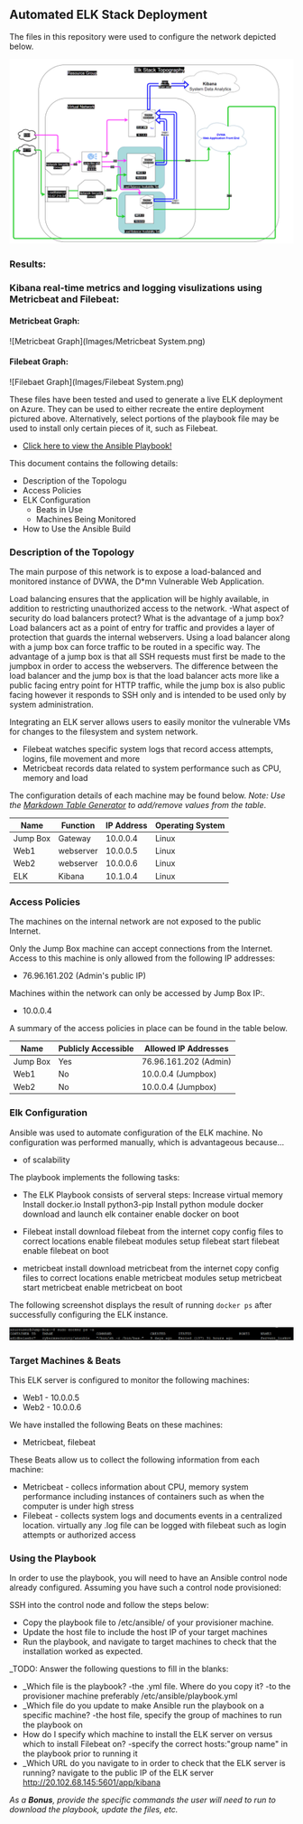 ## Automated ELK Stack Deployment





The files in this repository were used to configure the network depicted below.

![TODO: Update the path with the name of your diagram](Diagrams/diagram.png)


### Results:
### Kibana real-time metrics and logging visulizations using Metricbeat and Filebeat:
#### Metricbeat Graph:

![Metricbeat Graph](Images/Metricbeat System.png)
#### Filebeat Graph:

![Filebaet Graph](Images/Filebeat System.png)

These files have been tested and used to generate a live ELK deployment on Azure. They can be used to either recreate the entire deployment pictured above. Alternatively, select portions of the playbook file may be used to install only certain pieces of it, such as Filebeat.

  - [Click here to view the Ansible Playbook!](Ansible/run_all.yml)

This document contains the following details:
- Description of the Topologu
- Access Policies
- ELK Configuration
  - Beats in Use
  - Machines Being Monitored
- How to Use the Ansible Build


### Description of the Topology

The main purpose of this network is to expose a load-balanced and monitored instance of DVWA, the D*mn Vulnerable Web Application.

Load balancing ensures that the application will be highly available, in addition to restricting unauthorized access to the network.
-What aspect of security do load balancers protect? What is the advantage of a jump box?
Load balancers act as a point of entry for traffic and provides a layer of protection that guards the internal webservers.  Using a load balancer along with a jump box can force traffic to be routed in a specific way.  The advantage of a jump box is that all SSH requests must first be made to the jumpbox in order to access the webservers.  The difference between the load balancer and the jump box is that the load balancer acts more like a public facing entry point for HTTP traffic, while the jump box is also public facing however it responds to SSH only and is intended to be used only by system administration. 

Integrating an ELK server allows users to easily monitor the vulnerable VMs for changes to the filesystem and system network.
- Filebeat watches specific system logs that record access attempts, logins, file movement and more
- Metricbeat records data related to system performance such as CPU, memory and load

The configuration details of each machine may be found below.
_Note: Use the [Markdown Table Generator](http://www.tablesgenerator.com/markdown_tables) to add/remove values from the table_.

| Name     | Function | IP Address    | Operating System |
|----------|----------|---------------|------------------|
| Jump Box | Gateway  | 10.0.0.4      | Linux            |
| Web1     | webserver| 10.0.0.5      | Linux            |                  
| Web2     | webserver| 10.0.0.6      | Linux            |
| ELK      | Kibana   | 10.1.0.4      | Linux            |

### Access Policies

The machines on the internal network are not exposed to the public Internet. 

Only the Jump Box machine can accept connections from the Internet. Access to this machine is only allowed from the following IP addresses:
- 76.96.161.202 (Admin's public IP)

Machines within the network can only be accessed by Jump Box IP:.
- 10.0.0.4

A summary of the access policies in place can be found in the table below.

| Name     | Publicly Accessible | Allowed IP Addresses |
|----------|---------------------|----------------------|
| Jump Box | Yes                 | 76.96.161.202 (Admin)|
| Web1     | No                  | 10.0.0.4 (Jumpbox)   |
| Web2     | No                  | 10.0.0.4 (Jumpbox)   |

### Elk Configuration

Ansible was used to automate configuration of the ELK machine. No configuration was performed manually, which is advantageous because...
- of scalability 

The playbook implements the following tasks:
- The ELK Playbook consists of serveral steps: 
Increase virtual memory
Install docker.io
Install python3-pip
Install python module docker
download and launch elk container
enable docker on boot

- Filebeat install
download filebeat from the internet
copy config files to correct locations
enable filebeat modules
setup filebeat
start filebeat
enable filebeat on boot

- metricbeat install
download metricbeat from the internet
copy config files to correct locations
enable metricbeat modules
setup metricbeat
start metricbeat
enable metricbeat on boot

The following screenshot displays the result of running `docker ps` after successfully configuring the ELK instance.

![TODO: Update the path with the name of your screenshot of docker ps output](Images/docker_ps_output.png)

### Target Machines & Beats
This ELK server is configured to monitor the following machines:
- Web1 - 10.0.0.5
- Web2 - 10.0.0.6

We have installed the following Beats on these machines:
- Metricbeat, filebeat

These Beats allow us to collect the following information from each machine:
- Metricbeat - collecs information about CPU, memory system performance including instances of containers such as when the computer is under high stress
- Filebeat - collects system logs and documents events in a centralized location.  virtually any .log file can be logged with filebeat such as login attempts or authorized access

### Using the Playbook
In order to use the playbook, you will need to have an Ansible control node already configured. Assuming you have such a control node provisioned: 

SSH into the control node and follow the steps below:
- Copy the playbook file to /etc/ansible/ of your provisioner machine.
- Update the host file to include the host IP of your target machines
- Run the playbook, and navigate to target machines to check that the installation worked as expected.

_TODO: Answer the following questions to fill in the blanks:
- _Which file is the playbook? -the .yml file.  Where do you copy it? -to the provisioner machine preferably /etc/ansible/playbook.yml
- _Which file do you update to make Ansible run the playbook on a specific machine? -the host file, specify the group of machines to run the playbook on 
- How do I specify which machine to install the ELK server on versus which to install Filebeat on? -specify the correct hosts:"group name" in the playbook prior to running it 
- _Which URL do you navigate to in order to check that the ELK server is running? navigate to the public IP of the ELK server http://20.102.68.145:5601/app/kibana

_As a **Bonus**, provide the specific commands the user will need to run to download the playbook, update the files, etc._
